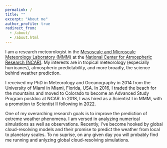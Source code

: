 ```yaml
---
permalink: /
title: ""
excerpt: "About me"
author_profile: true
redirect_from: 
  - /about/
  - /about.html
---
```


<style>.page__hero--overlay {min-height:calc(100vw * 0.2)}</style>

I am a research meteorologist in the [Mesoscale and Microscale Meteorology Laboratory (MMM)](https://www.mmm.ucar.edu) at the [National Center for Atmospheric Research (NCAR)](https://ncar.ucar.edu). My interests are in tropical meteorology (especially hurricanes), atmospheric predictability, and more broadly, the science behind weather prediction.

I received my PhD in Meteorology and Oceanography in 2014 from the University of Miami in Miami, Florida, USA. In 2016, I traded the beach for the mountains and moved to Colorado to become an Advanced Study Program postdoc at NCAR. In 2018, I was hired as a Scientist I in MMM, with a promotion to Scientist II following in 2022.

One of my overarching research goals is to improve the prediction of extreme weather phenomena. I am versed in analyzing numerical simulations as well as observations. Recently, I've become hooked by global cloud-resolving models and their promise to predict the weather from local to planetary scales. To no suprise, on any given day you will probably find me running and anlyzing global cloud-resolving simulations.

